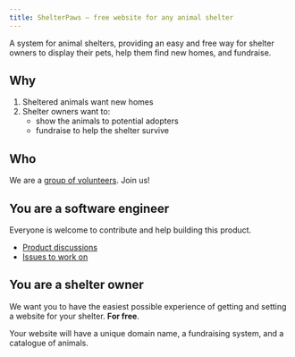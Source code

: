 ```yaml
---
title: ShelterPaws — free website for any animal shelter
---
```


A system for animal shelters, providing an easy and free way for shelter owners to display their pets, help them find new homes, and fundraise.

## Why

1. Sheltered animals want new homes
2. Shelter owners want to:
    - show the animals to potential adopters
    - fundraise to help the shelter survive

## Who

We are a [group of volunteers](team.md). Join us!

## You are a software engineer

Everyone is welcome to contribute and help building this product.

- [Product discussions](https://github.com/qase-tms/shelterpaws/discussions)
- [Issues to work on](https://github.com/qase-tms/shelterpaws/issues)

## You are a shelter owner

We want you to have the easiest possible experience of getting and setting a website for your shelter. **For free**.

Your website will have a unique domain name, a fundraising system, and a catalogue of animals.

